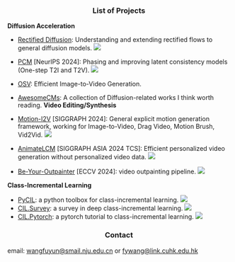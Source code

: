 
 <h3 align="center"> List of Projects </h3>

**Diffusion Acceleration**

- [Rectified Diffusion](https://arxiv.org/abs/2410.07303): Understanding and extending rectified flows to general diffusion models.  <img src="https://img.shields.io/github/stars/G-U-N/Rectified-Diffusion?style=social" />
- [PCM](https://arxiv.org/abs/2405.18407) [NeurIPS 2024]: Phasing and improving latent consistency models (One-step T2I and T2V). <img src="https://img.shields.io/github/stars/G-U-N/Phased-Consistency-Model?style=social" />
- [OSV](https://arxiv.org/abs/2409.11367): Efficient Image-to-Video Generation.
- [AwesomeCMs](https://github.com/G-U-N/Awesome-Consistency-Models): A collection of Diffusion-related works I think worth reading.
 **Video Editing/Synthesis**
 
- [Motion-I2V](https://huggingface.co/papers/2401.15977) [SIGGRAPH 2024]: General explicit motion generation framework, working for Image-to-Video, Drag Video, Motion Brush, Vid2Vid.  <img src="https://img.shields.io/github/stars/G-U-N/Motion-I2V?style=social" />
- [AnimateLCM](https://animatelcm.github.io/) [SIGGRAPH ASIA 2024 TCS]: Efficient personalized video generation without personalized video data.  <img src="https://img.shields.io/github/stars/G-U-N/AnimateLCM?style=social" />
- [Be-Your-Outpainter](https://be-your-outpainter.github.io/) [ECCV 2024]: video outpainting pipeline.  <img src="https://img.shields.io/github/stars/G-U-N/Be-Your-Outpainter?style=social" />

**Class-Incremental Learning**

- [PyCIL](https://github.com/G-U-N/PyCIL): a python toolbox for class-incremental learning.  <img src="https://img.shields.io/github/stars/G-U-N/PyCIL?style=social" />
- [CIL.Survey](https://github.com/zhoudw-zdw/CIL_Survey): a survey in deep class-incremental learning.  <img src="https://img.shields.io/github/stars/zhoudw-zdw/CIL_Survey?style=social" /> 
- [CIL.Pytorch](https://github.com/G-U-N/a-PyTorch-Tutorial-to-Class-Incremental-Learning): a pytorch tutorial to class-incremental learning. <img src="https://img.shields.io/github/stars/G-U-N/a-PyTorch-Tutorial-to-Class-Incremental-Learning?style=social" />




 <h3 align="center"> Contact </h3>

email: wangfuyun@smail.nju.edu.cn or fywang@link.cuhk.edu.hk



